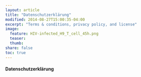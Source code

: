 ```yaml
---
layout: article
title: "Datenschutzerklärung"
modified: 2014-08-27T15:00:35-04:00
excerpt: "Terms & conditions, privacy policy, and license"
image:
  feature: HIV-infected_H9_T_cell_45h.png
  teaser:
  thumb:
share: false
toc: true
---
```


#### Datenschutzerklärung



